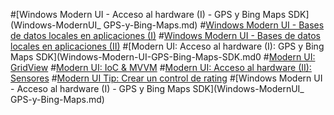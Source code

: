 ﻿#[Windows Modern UI - Acceso al hardware (I) - GPS y Bing Maps SDK](Windows-ModernUI_ GPS-y-Bing-Maps.md)
#[Windows Modern UI - Bases de datos locales en aplicaciones (I)](Windows-Modern-UI-BD.md)
#[Windows Modern UI - Bases de datos locales en aplicaciones (II)](Windows-Modern-UI-BD2.md)
#[Modern UI: Acceso al hardware (I): GPS y Bing Maps SDK](Windows-Modern-UI-GPS-Bing-Maps-SDK.md0
#[Modern UI: GridView](Windows-Modern-UI-GridView.md)
#[Modern UI: IoC & MVVM](Windows-Modern-UI-IoC-MVVM.md)
#[Modern UI: Acceso al hardware (II): Sensores](Windows-Modern-UI-Sensores.md)
#[Modern UI Tip: Crear un control de rating](Windows-Modern-UI-Tip-control-de-rating.md)
#[Windows Modern UI - Acceso al hardware (I) - GPS y Bing Maps SDK](Windows-ModernUI_ GPS-y-Bing-Maps.md)